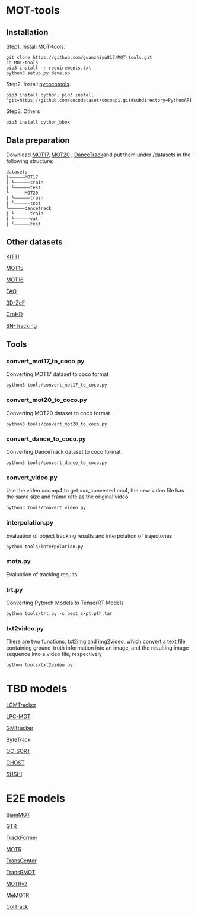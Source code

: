 ﻿# MOT-tools

## Installation

Step1. Install MOT-tools.

```shell
git clone https://github.com/guanzhiyu817/MOT-tools.git
cd MOT-tools
pip3 install -r requirements.txt
python3 setup.py develop
```

Step2. Install [pycocotools](https://github.com/cocodataset/cocoapi).

```shell
pip3 install cython; pip3 install 'git+https://github.com/cocodataset/cocoapi.git#subdirectory=PythonAPI'
```

Step3. Others

```shell
pip3 install cython_bbox
```

## Data preparation

Download [MOT17](https://motchallenge.net/data/MOT17/), [MOT20](https://motchallenge.net/data/MOT20/)
, [DanceTrack](https://github.com/DanceTrack/DanceTrack)and put them under <MOT-tools>/datasets in the following
structure:

```  
datasets  
|——————MOT17  
| └——————train  
| └——————test  
└——————MOT20  
| └——————train  
| └——————test
└——————dancetrack        
| └——————train
| └——————val  
| └——————test 
```

## Other datasets


[KITTI](https://www.cvlibs.net/datasets/kitti/eval_tracking.php)

[MOT15](https://motchallenge.net/data/MOT15/)

[MOT16](https://motchallenge.net/data/MOT16/)

[TAO](https://motchallenge.net/data/TAO_Challenge/)

[3D-ZeF](https://motchallenge.net/data/3D-ZeF20)

[CroHD](https://motchallenge.net/data/Head_Tracking_21/)

[SN-Tracking](https://www.soccer-net.org/data)

## Tools

### convert_mot17_to_coco.py

Converting MOT17 dataset to coco format

```shell  
python3 tools/convert_mot17_to_coco.py
``` 

### convert_mot20_to_coco.py

Converting MOT20 dataset to coco format

```shell  
python3 tools/convert_mot20_to_coco.py
```

### convert_dance_to_coco.py

Converting DanceTrack dataset to coco format

```shell  
python3 tools/convert_dance_to_coco.py
``` 

### convert_video.py

Use the video xxx.mp4 to get xxx_converted.mp4, the new video file has the same size and frame rate as the original
video

```shell  
python3 tools/convert_video.py
```

### interpolation.py

Evaluation of object tracking results and interpolation of trajectories

```shell
python tools/interpolation.py
```

### mota.py

Evaluation of tracking results

### trt.py

Converting Pytorch Models to TensorRT Models

```shell
python tools/trt.py -c best_ckpt.pth.tar
```

### txt2video.py

There are two functions, txt2img and img2video, which convert a text file containing ground-truth information into an
image, and the resulting image sequence into a video file, respectively

```shell
python tools/txt2video.py
```

# TBD models

[LGMTracker](https://github.com/GaoangW/LGMTracker)

[LPC-MOT](https://github.com/daip13/LPC_MOT)

[GMTracker](https://github.com/jiaweihe1996/GMTracker)

[ByteTrack](https://github.com/ifzhang/ByteTrack)

[OC-SORT](https://github.com/noahcao/OC_SORT)

[GHOST](https://github.com/dvl-tum/GHOST)

[SUSHI](https://github.com/dvl-tum/SUSHI)

# E2E models

[SiamMOT](https://github.com/amazon-science/siam-mot)

[GTR](https://github.com/xingyizhou/GTR)

[TrackFormer](https://github.com/timmeinhardt/trackformer)

[MOTR](https://github.com/megvii-research/MOTR)

[TransCenter](https://github.com/yihongXU/TransCenter)

[TransRMOT](https://github.com/wudongming97/RMOT)

[MOTRv2](https://github.com/megvii-research/MOTRv2)

[MeMOTR](https://github.com/MCG-NJU/MeMOTR)

[ColTrack](https://github.com/bytedance/ColTrack)
